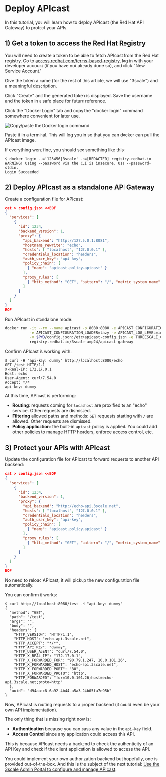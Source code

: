 # Deploy APIcast

In this tutorial, you will learn how to deploy APIcast (the Red Hat API Gateway)
to protect your APIs.

## 1) Get a token to access the Red Hat Registry

You will need to create a token to be able to fetch APIcast from the Red Hat registry. Go to [access.redhat.com/terms-based-registry](https://access.redhat.com/terms-based-registry/), log in with your developer account (if you have not already done so), and click "New Service Account."

Give the token a name (for the rest of this article, we will use "3scale") and a meaningful description.

Click "Create" and the generated token is displayed. Save the username and the token in a safe place for future reference.

Click the "Docker Login" tab and copy the "docker login" command somewhere convenient for later use.

![Copy/paste the Docker login command](/hello-world/docker-login.png)

Paste it in a terminal. This will log you in so that you can docker can pull the APIcast image.

If everything went fine, you should see something like this:

```raw
$ docker login -u='123456|3scale' -p=[REDACTED] registry.redhat.io
WARNING! Using --password via the CLI is insecure. Use --password-stdin.
Login Succeeded
```

## 2) Deploy APIcast as a standalone API Gateway

Create a configuration file for APIcast:

```json
cat > config.json <<EOF
{
  "services": [
    {
      "id": 1234,
      "backend_version": 1,
      "proxy": {
        "api_backend": "http://127.0.0.1:8081",
        "hostname_rewrite": "echo",
        "hosts": [ "localhost", "127.0.0.1" ],
        "credentials_location": "headers",
        "auth_user_key": "api-key",
        "policy_chain": [
          { "name": "apicast.policy.apicast" }
        ],
        "proxy_rules": [
          { "http_method": "GET", "pattern": "/", "metric_system_name": "hits", "delta": 1 }
        ]
      }
    }
  ]
}
EOF
```

Run APIcast in standalone mode:

```sh
docker run -it --rm --name apicast -p 8080:8080 -e APICAST_CONFIGURATION_CACHE=0 \
           -e APICAST_CONFIGURATION_LOADER=lazy -e APICAST_LOG_LEVEL=info \
           -v $PWD/config.json:/etc/apicast-config.json -e THREESCALE_CONFIG_FILE=/etc/apicast-config.json \
           registry.redhat.io/3scale-amp24/apicast-gateway
```

Confirm APIcast is working with:

```raw
$ curl -H "api-key: dummy" http://localhost:8080/echo
GET /test HTTP/1.1
X-Real-IP: 172.17.0.1
Host: echo
User-Agent: curl/7.54.0
Accept: */*
api-key: dummy
```

At this time, APIcast is performing:

- **Routing**: requests coming for `localhost` are proxified to an "echo" service. Other requests are dismissed.
- **Filtering** allowed paths and methods: `GET` requests starting with `/` are allowed. Other requests are dismissed.
- **Policy application**: the built-in `apicast` policy is applied. You could add other policies to manage HTTP headers, enforce access control, etc.

## 3) Protect your APIs with APIcast

Update the configuration file for APIcast to forward requests to another API backend:

```json
cat > config.json <<EOF
{
  "services": [
    {
      "id": 1234,
      "backend_version": 1,
      "proxy": {
        "api_backend": "http://echo-api.3scale.net",
        "hosts": [ "localhost", "127.0.0.1" ],
        "credentials_location": "headers",
        "auth_user_key": "api-key",
        "policy_chain": [
          { "name": "apicast.policy.apicast" }
        ],
        "proxy_rules": [
          { "http_method": "GET", "pattern": "/", "metric_system_name": "hits", "delta": 1 }
        ]
      }
    }
  ]
}
EOF
```

No need to reload APIcast, it will pickup the new configuration file automatically.

You can confirm it works:

```raw
$ curl http://localhost:8080/test -H "api-key: dummy"
{
  "method": "GET",
  "path": "/test",
  "args": "",
  "body": "",
  "headers": {
    "HTTP_VERSION": "HTTP/1.1",
    "HTTP_HOST": "echo-api.3scale.net",
    "HTTP_ACCEPT": "*/*",
    "HTTP_API_KEY": "dummy",
    "HTTP_USER_AGENT": "curl/7.54.0",
    "HTTP_X_REAL_IP": "172.17.0.1",
    "HTTP_X_FORWARDED_FOR": "90.79.1.247, 10.0.101.26",
    "HTTP_X_FORWARDED_HOST": "echo-api.3scale.net",
    "HTTP_X_FORWARDED_PORT": "80",
    "HTTP_X_FORWARDED_PROTO": "http",
    "HTTP_FORWARDED": "for=10.0.101.26;host=echo-api.3scale.net;proto=http"
  },
  "uuid": "d94aacc8-6a92-4b44-a5a3-94b05fa7e95b"
}
```

Now, APIcast is routing requests to a proper backend (it could even be your own
API implementation).

The only thing that is missing right now is:

- **Authentication** because you can pass any value in the `api-key` field.
- **Access Control** since any application could access this API.

This is because APIcast needs a backend to check the authenticity of an API Key
and check if the client application is allowed to access the API.

You could implement your own authorization backend but hopefully, one is provided
out-of-the-box. And this is the subject of the next tutorial:
[Use the 3scale Admin Portal to configure and manage APIcast](../admin-portal/).
